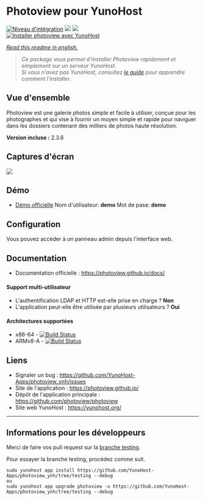 # Photoview pour YunoHost

[![Niveau d'intégration](https://dash.yunohost.org/integration/photoview.svg)](https://dash.yunohost.org/appci/app/photoview) ![](https://ci-apps.yunohost.org/ci/badges/photoview.status.svg) ![](https://ci-apps.yunohost.org/ci/badges/photoview.maintain.svg)  
[![Installer photoview avec YunoHost](https://install-app.yunohost.org/install-with-yunohost.svg)](https://install-app.yunohost.org/?app=photoview)

*[Read this readme in english.](./README.md)*

> *Ce package vous permet d'installer Photoview rapidement et simplement sur un serveur YunoHost.  
Si vous n'avez pas YunoHost, consultez [le guide](https://yunohost.org/#/install) pour apprendre comment l'installer.*

## Vue d'ensemble
Photoview est une galerie photos simple et facile à utiliser, conçue pour les photographes et qui vise à fournir un moyen simple et rapide pour naviguer dans les dossiers contenant des milliers de photos haute résolution.

**Version incluse :** 2.3.6

## Captures d'écran

![](https://github.com/photoview/photoview/raw/master/screenshots/timeline.png)

## Démo

* [Démo officielle](https://photos.qpqp.dk/) Nom d'utilisateur: **demo** Mot de pase: **demo**

## Configuration

Vous pouvez accéder à un panneau admin depuis l'interface web.

## Documentation

* Documentation officielle : https://photoview.github.io/docs/

#### Support multi-utilisateur

* L'authentification LDAP et HTTP est-elle prise en charge ? **Non**
* L'application peut-elle être utilisée par plusieurs utilisateurs ? **Oui**

#### Architectures supportées

* x86-64 - [![Build Status](https://ci-apps.yunohost.org/ci/logs/photoview.svg)](https://ci-apps.yunohost.org/ci/apps/photoview/)
* ARMv8-A - [![Build Status](https://ci-apps-arm.yunohost.org/ci/logs/photoview.svg)](https://ci-apps-arm.yunohost.org/ci/apps/photoview/)

## Liens

* Signaler un bug : https://github.com/YunoHost-Apps/photoview_ynh/issues
* Site de l'application : https://photoview.github.io/
* Dépôt de l'application principale : https://github.com/photoview/photoview
* Site web YunoHost : https://yunohost.org/

---

## Informations pour les développeurs

Merci de faire vos pull request sur la [branche testing](https://github.com/YunoHost-Apps/photoview_ynh/tree/testing).

Pour essayer la branche testing, procédez comme suit.
```
sudo yunohost app install https://github.com/YunoHost-Apps/photoview_ynh/tree/testing --debug
ou
sudo yunohost app upgrade photoview -u https://github.com/YunoHost-Apps/photoview_ynh/tree/testing --debug
```
